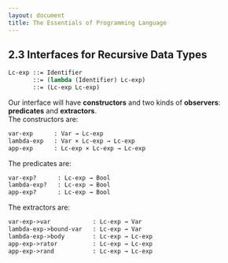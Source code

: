 ```yaml
---
layout: document
title: The Essentials of Programming Language
---
```

## 2.3 Interfaces for Recursive Data Types
~~~scheme
Lc-exp ::= Identifier
	   ::= (lambda (Identifier) Lc-exp)
	   ::= (Lc-exp Lc-exp)
~~~
Our interface will have **constructors** and two kinds of **observers**: **predicates** and **extractors**.    
The constructors are:

~~~scheme
var-exp      : Var → Lc-exp
lambda-exp   : Var × Lc-exp → Lc-exp
app-exp      : Lc-exp × Lc-exp → Lc-exp
~~~
The predicates are:

~~~scheme
var-exp?      : Lc-exp → Bool
lambda-exp?   : Lc-exp → Bool
app-exp?      : Lc-exp → Bool
~~~
The extractors are:

~~~scheme
var-exp->var            : Lc-exp → Var
lambda-exp->bound-var   : Lc-exp → Var
lambda-exp->body        : Lc-exp → Lc-exp
app-exp->rator          : Lc-exp → Lc-exp
app-exp->rand           : Lc-exp → Lc-exp
~~~
